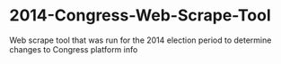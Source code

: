 # 2014-Congress-Web-Scrape-Tool
Web scrape tool that was run for the 2014 election period to determine changes to Congress platform info
